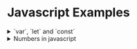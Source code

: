 # Javascript Examples


<details>

<summary>`var`, `let` and `const`</summary>

# `var`, `let` and `const`

- All three keywords are used to create/declare variables in javascript.

## hoisting

- Hoisting in JavaScript is a behavior where variable and function declarations are moved to the top of their containing scope during the compilation phase, before the actual code execution.

  ```javascript
  // even though x is not defined yet, it will run without an error and print undefined
  console.log(x);

  var x = "hello";

  console.log(x); // this will print 'hello'

  // the above is equivalent to
  var x;
  console.log(x);
  var x = "hello";
  console.log(x);
  ```

- For functions, in the following example, `somefunc()` is hoisted to the top, allowing it to be called before the actual function declaration in the code.

  ```javascript
  somefunc(); // this will print 'hello'

  function somefunc() {
    console.log("hello");
  }
  ```

## `const`

- A variable declared with `const` keyword, cannot be redeclared or reassigned (or updated).

  ```javascript
  const x = 1;

  const x = 2; // this will throw an error

  x = 3; // this will also throw an error
  ```

- `const` declarations are also hoisted but are not initialised until the interpreter reaches the actual declaration in the code, leading to a `ReferenceError` if used before initialization.

## `var`

- The scope of variable declared with `var` is global, if it is declared outside of function. And it is function scoped, if it is declared inside function.

  ```javascript
  function sayHello() {
    var x = "hello";
  }

  sayHello();
  console.log(x); // this will print 'hello'
  ```

- The variables declared with `var` can be redeclared, reassigned and updated.

  ```javascript
  var x = "hello";
  var x = "world";
  x = "new";
  // none of the above throws error
  ```

- variables are hoisted.

  ```javascript
  console.log(x); // prints undefined
  var x = "hello";
  console.log(x); //prints 'hello'
  ```

## `let`

- variables declared with `let` keyword are block scoped. If the variable is used outside of block, it throws an error unlike `var`.

  ```javascript
  function sayHello() {
    let x = "hello";
  }
  sayHello();
  console.log(x); // this will throw ReferenceError

  function sayHello() {
    var x = "hello";
  }
  sayHello();
  console.log(x); // this will not throw a ReferenceError and prints 'hello'
  ```

- variables are hoisted, but they are only initialised when interpreter reaches the declaration. If the variables are used before initialised, it will throw a `ReferenceError` unlike `var`.

  ```javascript
  console.log(x);
  let x = "hello";
  ```

- variables declared with `let` keyword can be reassigned (or updated) but they cannot be redeclared.

  ```javascript
  let x = "hello";
  x = "yellow"; // allowed
  let x = "world"; // not allowed
  ```

</details>

<details>

<summary>Numbers in javascript</summary>

# Numbers in javascript

```javascript
// the syntax is: [digits][.digits][(E|e)[+|-]digits]
3.15;
3;
6e24;
1.4e-12;

// separators is optional
let billion = 1_000_000_000;
let bytes = 0b1000_0000;

// supports basic arithemetic
// + for addition, - for subtraction, * for multiplication, ** for exponents, / for division, % for modulo

// When result is larger than largest representable value (overflow), returns +Infinity
1e1000 - // returns Infinity
  // When result is smaller than smallest representable value, returns -Infinity
  1e1000; // returns -Infinity

// underflow occurs when result is closer to zero, returns zero
1e-1000 - // returns 0
  // when result is close to zero from a negative number, returns -zero
  1e-1000; // returns -0

// Division by zero is not an error, returns Infinity or -Infinity
1 / 0; // returns Infinity
-1 / 0; // returns -Infinity

// Zero divided by zero returns NaN
0 / 0; // returns NaN

// NaN also arises for following cases
Infinity / Infinity; // returns NaN
"hello" * 2; // returns NaN
NaN + 1; // returns NaN
Infinity - Infinity; // returns NaN

// NaN does not compare equal to any other value including itself
NaN === NaN; // returns False
// Use Number.isNaN or isNaN to check for NaN
Number.isNaN(NaN); // returns True

// Infinity compares equal to itself
(Infinity ===
  Infinity - // returns True
    // Negative zero compares equal to positive zero, but not when used divisor
    0) ===
  0; // returns True
1 / -0 === 1 / 0; // returns False, -Infinity and Infinity are not equal

// More complex math features are included in Math object
Math.power(2, 23);
Math.random();

// Properties like Infinity, NaN are available as properties of Number object
Number.POSITIVE_INFINITY;
Number.MAX_VALUE;
Number.MIN_VALUE;
Number.parseInt();
Number.parseFloat();
Number.isNaN();
Number.isInteger();
Number.isFinite();
```

</details>


